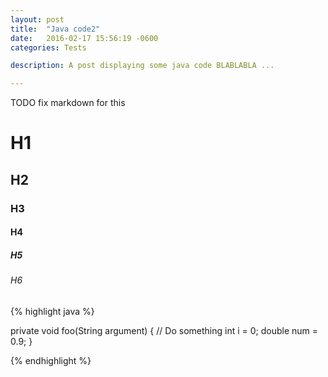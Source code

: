 ```yaml
---
layout: post
title:  "Java code2"
date:   2016-02-17 15:56:19 -0600
categories: Tests

description: A post displaying some java code BLABLABLA ... 

---
```


 TODO fix markdown for this
 
# H1 

## H2

### H3

#### H4

##### H5

###### H6



{% highlight java %}
	
private void foo(String argument)
{
 // Do something
 int i = 0;
 double num = 0.9;
}

{% endhighlight %}

